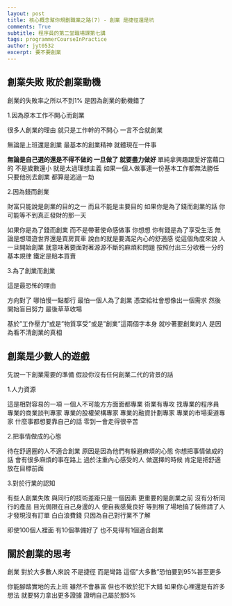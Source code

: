 ```yaml
---
layout: post
title: 核心概念幫你規劃職業之路(7) - 創業 是捷徑還是坑
comments: True 
subtitle: 程序員的第二堂職場課第七講
tags: programmerCourseInPractice
author: jyt0532
excerpt: 要不要創業
---
```


## 創業失敗 敗於創業動機

創業的失敗率之所以不到1% 是因為創業的動機錯了

1.因為原本工作不開心而創業

很多人創業的理由 就只是工作幹的不開心 一言不合就創業

無論是上班還是創業 最基本的創業精神 就體現在一件事 

**無論是自己選的還是不得不做的 一旦做了 就要盡力做好** 單純拿興趣跟愛好當藉口的 不是歲數還小 就是太過理想主義 如果一個人做事連一份基本工作都無法勝任 只要他別去創業 都算是逃過一劫

2.因為錢而創業

財富只能說是創業的目的之一 而且不能是主要目的 如果你是為了錢而創業的話 你可能等不到真正發財的那一天

如果你是為了錢而創業 而不是帶著使命感做事  你想想 你有錢是為了享受生活 無論是想環遊世界還是買房買車 說白的就是要滿足內心的舒適感 從這個角度來說 人一旦開始創業 就意味著要面對著源源不斷的麻煩和問題 按照付出三分收穫一分的基本規律 鐵定是賠本買賣

3.為了創業而創業

這是最恐怖的理由

方向對了 哪怕慢一點都行 最怕一個人為了創業 憑空給社會想像出一個需求 然後開始盲目努力 最後草草收場

基於”工作壓力”或是”物質享受”或是”創業”這兩個字本身 就吵著要創業的人 是因為看不清創業的真相

## 創業是少數人的遊戲

先說一下創業需要的準備 假設你沒有任何創業二代的背景的話

1.人力資源

這是相對容易的一項 一個人不可能方方面面都專業 術業有專攻 找專業的程序員 專業的商業談判專家 專業的股權架構專家 專業的融資計劃專家 專業的市場渠道專家 什麼事都想要靠自己的話 零到一會走得很辛苦

2.把事情做成的心態

待在舒適圈的人不適合創業 原因是因為他們有躲避麻煩的心態 你想把事情做成的話 會有很多麻煩的事在路上 過於注重內心感受的人 做選擇的時候 肯定是把舒適放在目標前面

3.對於行業的認知

有些人創業失敗 與同行的技術差距只是一個因素 更重要的是創業之前 沒有分析同行的產品 目光侷限在自己身邊的人 便自我感覺良好 等到租了場地搞了裝修請了人才發現沒有訂單 白白浪費錢 只因為自己對行業不了解


即使100個人裡面 有10個準備好了 也不見得有1個適合創業

## 關於創業的思考

創業 對於大多數人來說 不是捷徑 而是彎路 這個”大多數”恐怕要到95%甚至更多 

你能腳踏實地的去上班 雖然不會暴富 但也不致於犯下大錯 如果你心裡還是有許多想法 就要努力拿出更多證據 證明自己屬於那5%

